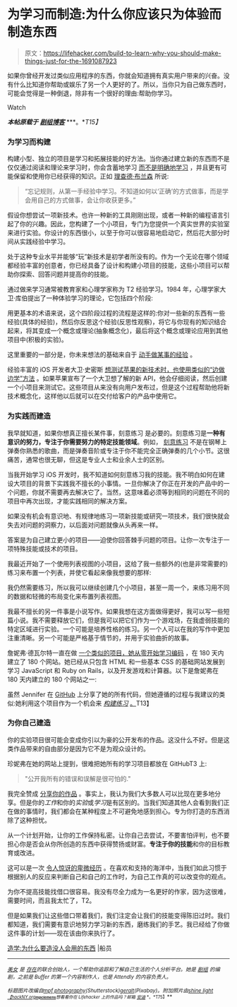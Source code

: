 # 为学习而制造:为什么你应该只为体验而制造东西

> 原文：<https://lifehacker.com/build-to-learn-why-you-should-make-things-just-for-the-1691087923>

如果你曾经开发过类似应用程序的东西，你就会知道拥有真实用户带来的兴奋。没有什么比知道你帮助或娱乐了另一个人更好的了。所以，当你只为自己做东西时，可能会觉得是一种倒退，除非有一个很好的理由:帮助你学习。

Watch

***本帖原载于*** [***剧组博客***](http://blog.pickcrew.com/build-to-learn/) ***。**T15】*

### 为学习而构建

构建小型、独立的项目是学习和拓展技能的好方法。当你通过建立新的东西而不是仅仅通过阅读和理论来学习时，你会含蓄地学习 [而不是明确地学习](http://cogprints.org/637/1/LearnbyDoing_Schank.html) ，并且更有可能保留和使用你已经获得的知识。正如 [理查德·布兰森](http://www.virgin.com/richard-branson/you-learn-by-doing-and-by-falling-over) 所说:

> “忘记规则，从第一手经验中学习。不知道如何以‘正确’的方式做事，而是学会用自己的方式做事，会让你收获更多。”

假设你想尝试一项新技术。也许一种新的工具刚刚出现，或者一种新的编程语言引起了你的兴趣。因此，您构建了一个小项目，专门为您提供一个真实世界的实验室来进行实验。你设计的东西很小，以至于你可以很容易地启动它，然后花大部分时间从实践经验中学习。

处于这种专业水平并能够“玩”新技术是初学者所没有的。作为一个无论在哪个领域都经验丰富的创意者，你已经具备了设计和构建小项目的技能，这些小项目可以帮助你探索、回答问题并提高你的技能。

通过做来学习通常被教育家和心理学家称为 T2 经验学习。1984 年，心理学家大卫·库伯提出了一种体验学习的理论，它包括四个阶段:

用更基本的术语来说，这个四阶段过程的流程是这样的:你对一些新的东西有一些经验(具体的经验)，然后你反思这个经验(反思性观察)，将它与你现有的知识结合起来，将其变成一个概念或理论(抽象概念化)，最后将这个概念或理论应用到其他项目中(积极的实验)。

这里重要的一部分是，你未来想法的基础来自于 [动手做某事的经验](https://lifehacker.com/the-science-behind-how-we-learn-new-skills-908488422) 。

经验丰富的 iOS 开发者大卫·史密斯 [想测试苹果的新技术时，也使用类似的“边做边学”方法](http://developingperspective.com/2013/01/03/102/) 。如果苹果宣布了一个大卫想了解的新 API，他会仔细阅读，然后创建一个小项目来测试它。这些项目从来没有向用户发布过，但是这个过程帮助他将新技术概念化，这样他以后就可以在交付给客户的产品中使用它。

### 为实践而建造

我早就知道，如果你想真正擅长某件事，刻意练习 是必要的。刻意练习是**一种有意识的努力，专注于你需要努力的特定技能领域**。例如， [刻意练习](https://lifehacker.com/the-science-of-practice-what-happens-when-you-learn-a-510255025) 不是在钢琴上弹奏你熟悉的歌曲，而是弹奏音阶或专注于你不能完全正确弹奏的几个小节。这很痛苦，通常也很无聊，但这是专业人士和业余人士的区别。

当我开始学习 iOS 开发时，我不知道如何刻意练习我的技能。我不明白如何在建设大项目的背景下实践我不擅长的小事情。一旦你解决了你正在开发的产品中的一个问题，你就不需要再去解决它了。当然，这意味着必须等到相同的问题在不同的项目中再次出现，才能实践相同的解决方案。

如果没有机会有意识地、有规律地练习一项新技能或研究一项技术，我们很快就会失去对问题的洞察力，以后面对问题就像从头再来一样。

答案是为自己建立更小的项目——迫使你回答棘手问题的项目。让你一次专注于一项特殊技能或技术的项目。

我最近开始了一个使用列表视图的小项目，这给了我一些额外的(也是非常需要的)练习来布置一个列表，并使它看起来像我想要的那样:

我仍然需要练习，所以我可以继续创建几个小项目，甚至一周一个，来练习用不同的数据和轻微的布局变化来布置列表视图。

我最不擅长的另一件事是小说写作。如果我想在这方面做得更好，我可以写一些短篇小说。我不需要释放它们，但是我可以把它们作为一个游戏场，在我虚弱技能的特定区域进行实验。一个可能是培养性格的练习。另一个人可以在我的写作中更加注重清晰。另一个可能是严格基于情节的，并用于实验曲折的故事。

詹妮弗·德瓦尔特一直在做 [一个类似的项目，她从零开始学习编码](http://blog.jenniferdewalt.com/post/56319597560/im-learning-to-code-by-building-180-websites-in) ，在 180 天内建立了 180 个网站。她已经从只包含 HTML 和一些基本 CSS 的基础网站发展到学习 JavaScript 和 Ruby on Rails，以及开发游戏和计算器。以下是詹妮弗在 180 天内建立的 180 个网站之一:

虽然 Jennifer 在 [GitHub](https://github.com/jendewalt) 上分享了她的所有代码，但她遵循的过程与我建议的类似:她利用这个项目作为一个机会来 [*构建练习*](https://lifehacker.com/a-better-way-to-practice-5939374) [。](https://lifehacker.com/a-better-way-to-practice-5939374)T13】

### 为你自己建造

你的实验项目很可能会变成你引以为豪的公开发布的作品。这没什么不好。但是这类作品带来的自由部分是因为它不是为观众设计的。

珍妮弗在她的网站上提到，很难把她所有的学习项目都放在 GitHubT3 上:

> "公开我所有的错误和误解是很可怕的."

我完全赞成 [分享你的作品](http://blog.pickcrew.com/sharing-work/) 。事实上，我认为我们大多数人可以比现在更多地分享。但是你的*工作*和你的*实验*或*学习*是有区别的。当我们知道其他人会看到我们正在做的事情时，我们都会在某种程度上不可避免地感到担心。专为你打造的东西消除了这种担忧。

从一个计划开始，让你的工作保持私密。让你自己去尝试，不要害怕评判，也不要担心你是否会从你所创造的东西中获得赞扬或财富。**专注于你的技能**和你的目标教育或改进。

这可以是一次 [令人惊讶的卑微经历](https://lifehacker.com/how-and-why-to-intentionally-set-yourself-up-for-fail-5985565) 。在喜欢和支持的海洋中，当我们如此习惯于根据别人的反应来判断自己和自己的工作时，为自己工作真的可以改变你的观点。

为你不提高技能找借口很容易。我没有尽全力成为一名更好的作家，因为这很难，需要时间，而且我太忙了，T2。

但是如果我们让这些借口带着我们，我们注定会让我们的技能变得陈旧过时。我们都知道，我们需要有意识地努力学习新的东西，磨练我们的手艺。我已经给了你做这件事的计划——现在该由你来执行了。

[造学:为什么要造没人会用的东西](http://blog.pickcrew.com/build-to-learn/) |船员

* * *

[<small>*美女*</small>](https://twitter.com/bellebcooper) <small>*是*</small> [<small>*存在*</small>](https://exist.io/)<small>*的联合创始人，一个帮助你追踪和了解自己生活的个人分析平台。她是*</small> [<small>*剧组*</small>](http://pickcrew.com/) <small>*的编剧，之前是 Buffer 的第一个内容制作人，也是 Attendly 的内容负责人。*</small>

<small>*标题图片改编自*</small>[<small>*mpf photography*</small>](http://www.shutterstock.com/pic-143114395/stock-vector-puzzle-piece-infographics-business-concept-vector.html?src=YjaZQjZ1L9vqbbm3jiieKA-1-3)<small>*(Shutterstock)*</small>[<small>*geralt*</small>](http://pixabay.com/en/hand-finger-show-touch-success-577777/)<small>*(Pixabay)。附加照片由*</small>[<small>*shine light*</small>](https://www.flickr.com/photos/shinealight/8546236286/sizes/l)<small>*[<small>*【hackNY.org*</small>](https://www.flickr.com/photos/hackny/6203285138/sizes/l)<small>**[<small>mpclemens</small>](https://www.flickr.com/photos/mpclemens/7074107883)**</small>*<small>*想看看你在 Lifehacker 上的作品吗？邮箱*</small> [<small>*安迪*</small>](mailto:andy@lifehacker.com) <small>*。*T75】</small>**</small>